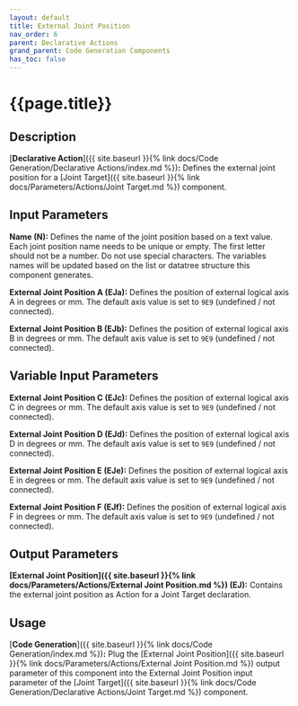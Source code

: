 ```yaml
---
layout: default
title: External Joint Position
nav_order: 6
parent: Declarative Actions
grand_parent: Code Generation Components
has_toc: false
---
```


# **{{page.title}}**

## **Description**

[**Declarative Action**]({{ site.baseurl }}{% link docs/Code Generation/Declarative Actions/index.md %})**:** 
Defines the external joint position for a [Joint Target]({{ site.baseurl }}{% link docs/Parameters/Actions/Joint Target.md %}) component.

## **Input Parameters**

**Name (N):** Defines the name of the joint position based on a text value. Each joint position name needs to be unique or empty. The first letter should not be a number. Do not use special characters. The variables names will be updated based on the list or datatree structure this component generates.

**External Joint Position A (EJa):** Defines the position of external logical axis A in degrees or mm. The default axis value is set to `9E9` (undefined / not connected). 

**External Joint Position B (EJb):** Defines the position of external logical axis B in degrees or mm. The default axis value is set to `9E9` (undefined / not connected). 

## **Variable Input Parameters**

**External Joint Position C (EJc):** Defines the position of external logical axis C in degrees or mm. The default axis value is set to `9E9` (undefined / not connected). 

**External Joint Position D (EJd):** Defines the position of external logical axis D in degrees or mm. The default axis value is set to `9E9` (undefined / not connected). 

**External Joint Position E (EJe):** Defines the position of external logical axis E in degrees or mm. The default axis value is set to `9E9` (undefined / not connected). 

**External Joint Position F (EJf):** Defines the position of external logical axis F in degrees or mm. The default axis value is set to `9E9` (undefined / not connected). 

## **Output Parameters**

**[External Joint Position]({{ site.baseurl }}{% link docs/Parameters/Actions/External Joint Position.md %}) (EJ):** Contains the external joint position as Action for a Joint Target declaration.

## **Usage**

[**Code Generation**]({{ site.baseurl }}{% link docs/Code Generation/index.md %})**:** Plug the [External Joint Position]({{ site.baseurl }}{% link docs/Parameters/Actions/External Joint Position.md %}) output parameter of this component into the External Joint Position input parameter of the [Joint Target]({{ site.baseurl }}{% link docs/Code Generation/Declarative Actions/Joint Target.md %}) component.
